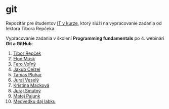 # git
Repozitár pre študentov [IT v kurze](https://www.itvkurze.sk/), ktorý slúži na vypracovanie zadania od lektora Tibora Repčeka.

Vypracovanie zadania v školení **Programming fundamentals** po 4. webinári **Git a GitHub**:

1. [Tibor Repček](https://github.com/tiborepcek)
1. [Elon Musk](https://github.com/elonmusk)
1. [Fero Voľný](https://github.com/ferovolny)
1. [Jakub Ceizel](https://github.com/jakubceizel)
1. [Tamas Pluhar](https://github.com/pluhi92)
1. [Juraj Veselý](https://github.com/jurajvesely)
1. [Kristína Macková](https://github.com/kristinamac15/Kristina-Mackova)
1. [Juraj Smutný](https://github.com/jurajsmutny)
1. [Matej Pajunk](https://github.com/Pajoncek)
1. [Medvedku daj labku](https://github.com/medvedik123)
